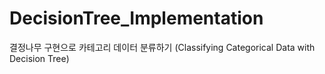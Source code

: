 # DecisionTree_Implementation
결정나무 구현으로 카테고리 데이터 분류하기 (Classifying Categorical Data with Decision Tree)
